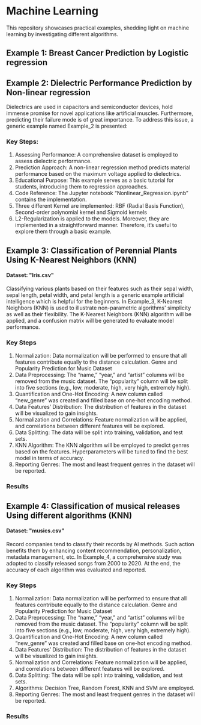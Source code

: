 # Machine Learning

This repository showcases practical examples, shedding light on machine learning by investigating different algorithms.

## Example 1: Breast Cancer Prediction by Logistic regression

## Example 2: Dielectric Performance Prediction by Non-linear regression

Dielectrics are used in capacitors and semiconductor devices, hold immense promise for novel applications like artificial muscles. Furthermore, predicting their failure mode is of great importance. 
To address this issue, a generic example named Example_2 is presented:
### Key Steps:
 1. Assessing Performance: A comprehensive dataset is employed to assess dielectric performance.
 2. Prediction Approach: A non-linear regression method predicts material performance based on the maximum voltage applied to dielectrics.
 3. Educational Purpose: This example serves as a basic tutorial for students, introducing them to regression approaches.
 4. Code Reference: The Jupyter notebook “Nonlinear_Regression.ipynb” contains the implementation.
 5. Three different Kernel are implemented: RBF (Radial Basis Function), Second-order polynomial kernel and Sigmoid kernels
 6. L2-Regularization is applied to the models.
Moreover, they are implemented in a straightforward manner. Therefore, it’s useful to explore them through a basic example.

## Example 3: Classification of Perennial Plants Using K-Nearest Neighbors (KNN)
#### Dataset: "Iris.csv"

Classifying various plants based on their features such as their sepal width, sepal length, petal width, and petal length is a generic example artificial intelligence which is helpful for the beginners.
In  Example_3, K-Nearest Neighbors (KNN) is used to illustrate non-parametric algorithms' simplicity as well as their flexibility. 
The K-Nearest Neighbors (KNN) algorithm will be applied, and a confusion matrix will be generated to evaluate model performance.
### Key Steps
 1. Normalization: Data normalization will be performed to ensure that all features contribute equally to the distance calculation.
			Genre and Popularity Prediction for Music Dataset
 2. Data Preprocessing: The “name,” “year,” and “artist” columns will be removed from the music dataset.
			The “popularity” column will be split into five sections (e.g., low, moderate, high, very high, extremely high).
 3. Quantification and One-Hot Encoding: A new column called “new_genre” was created and filled base on one-hot encoding method.
 4. Data Features’ Distribution: The distribution of features in the dataset will be visualized to gain insights.
 5. Normalization and Correlations: Feature normalization will be applied, and correlations between different features will be explored.
 6. Data Splitting: The data will be split into training, validation, and test sets.
 7. KNN Algorithm: The KNN algorithm will be employed to predict genres based on the features.
			Hyperparameters will be tuned to find the best model in terms of accuracy.
 8. Reporting Genres: The most and least frequent genres in the dataset will be reported.
### Results

## Example 4: Classification of musical releases Using different algorithms (KNN)
#### Dataset: "musics.csv"
Record companies tend to classify their records by AI methods. Such action benefits them by enhancing content recommendation, personalization, metadata management, etc. 
In Example_4, a comprehensive study was adopted to classify released songs from 2000 to 2020. At the end, the accuracy of each algorithm was evaluated and reported.

### Key Steps
 1. Normalization: Data normalization will be performed to ensure that all features contribute equally to the distance calculation.
			Genre and Popularity Prediction for Music Dataset
 2. Data Preprocessing: The “name,” “year,” and “artist” columns will be removed from the music dataset.
			The “popularity” column will be split into five sections (e.g., low, moderate, high, very high, extremely high).
 3. Quantification and One-Hot Encoding: A new column called “new_genre” was created and filled base on one-hot encoding method.
 4. Data Features’ Distribution: The distribution of features in the dataset will be visualized to gain insights.
 5. Normalization and Correlations: Feature normalization will be applied, and correlations between different features will be explored.
 6. Data Splitting: The data will be split into training, validation, and test sets.
 7. Algorithms: Decision Tree, Random Forest, KNN and SVM are employed.
 8. Reporting Genres: The most and least frequent genres in the dataset will be reported.
### Results
